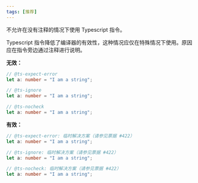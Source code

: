 ```yaml
---
tags: [推荐]
---
```


不允许在没有注释的情况下使用 Typescript 指令。

Typescript 指令降低了编译器的有效性，这种情况应仅在特殊情况下使用。原因应在指令旁边通过注释进行说明。

**无效：**

```typescript
// @ts-expect-error
let a: number = "I am a string";
```

```typescript
// @ts-ignore
let a: number = "I am a string";
```

```typescript
// @ts-nocheck
let a: number = "I am a string";
```

**有效：**

```typescript
// @ts-expect-error: 临时解决方案（请参见票据 #422）
let a: number = "I am a string";
```

```typescript
// @ts-ignore: 临时解决方案（请参见票据 #422）
let a: number = "I am a string";
```

```typescript
// @ts-nocheck: 临时解决方案（请参见票据 #422）
let a: number = "I am a string";
```